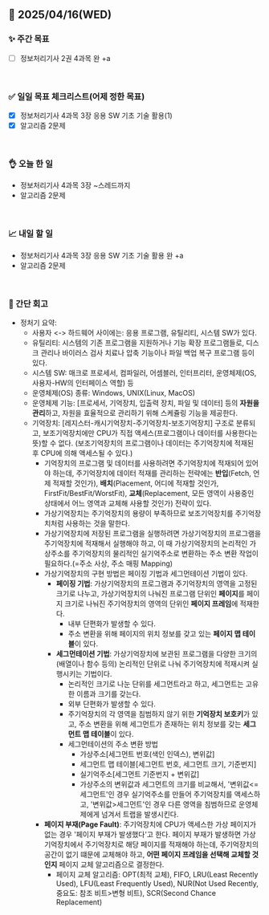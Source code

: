 ## 📅 2025/04/16(WED)


### ✨ 주간 목표

- [ ] 정보처리기사 2권 4과목 완 +a

<br/>

### ✅ 일일 목표 체크리스트(어제 정한 목표)

- [x] 정보처리기사 4과목 3장 응용 SW 기초 기술 활용(1)
- [x] 알고리즘 2문제

<br/>

### 👌 오늘 한 일

- 정보처리기사 4과목 3장 ~스레드까지
- 알고리즘 2문제

<br/>

### 📈 내일 할 일

- 정보처리기사 4과목 3장 응용 SW 기초 기술 활용 완 +a
- 알고리즘 2문제
  
<br/>

### 💭 간단 회고

- 정처기 요약:
  - 사용자 <-> 하드웨어 사이에는: 응용 프로그램, 유틸리티, 시스템 SW가 있다.
  - 유틸리티: 시스템의 기존 프로그램을 지원하거나 기능 확장 프로그램들로, 디스크 관리나 바이러스 검사 치료나 압축 기능이나 파일 백업 복구 프로그램 등이 있다.
  - 시스템 SW: 매크로 프로세서, 컴파일러, 어셈블러, 인터프리터, 운영체제(OS, 사용자-HW의 인터페이스 역할) 등
  - 운영체제(OS) 종류: Windows, UNIX(Linux, MacOS)
  - 운영체제 기능: [프로세서, 기억장치, 입출력 장치, 파일 및 데이터] 등의 **자원을 관리**하고, 자원을 효율적으로 관리하기 위해 스케쥴링 기능을 제공한다.
  - 기억장치: [레지스터-캐시기억장치-주기억장치-보조기억장치] 구조로 분류되고, 보조기억장치에만 CPU가 직접 액세스(프로그램이나 데이터를 사용한다는 뜻)할 수 없다. (보조기억장치의 프로그램이나 데이터는 주기억장치에 적재된 후 CPU에 의해 액세스될 수 있다.)
    - 기억장치의 프로그램 및 데이터를 사용하려면 주기억장치에 적재되어 있어야 하는데, 주기억장치에 데이터 적재를 관리하는 전략에는 **반입**(Fetch, 언제 적재할 것인가), **배치**(Placement, 어디에 적재할 것인가, FirstFit/BestFit/WorstFit), **교체**(Replacement, 모든 영역이 사용중인 상태에서 어느 영역과 교체해 사용할 것인가) 전략이 있다.
    - 가상기억장치는 주기억장치의 용량이 부족하므로 보조기억장치를 주기억장치처럼 사용하는 것을 말한다.
    - 가상기억장치에 저장된 프로그램을 실행하려면 가상기억장치의 프로그램을 주기억장치에 적재해서 실행해야 하고, 이 때 가상기억장치의 논리적인 가상주소를 주기억장치의 물리적인 실기억주소로 변환하는 주소 변환 작업이 필요하다.(=주소 사상, 주소 매핑 Mapping)
    - 가상기억장치의 구현 방법은 페이징 기법과 세그먼테이션 기법이 있다.
      - **페이징 기법**: 가상기억장치의 프로그램과 주기억장치의 영역을 고정된 크기로 나누고, 가상기억장치의 나눠진 프로그램 단위인 **페이지**를 페이지 크기로 나눠진 주기억장치의 영역의 단위인 **페이지 프레임**에 적재한다.
        - 내부 단편화가 발생할 수 있다.
        - 주소 변환을 위해 페이지의 위치 정보를 갖고 있는 **페이지 맵 테이블**이 있다.
      - **세그먼테이션 기법**: 가상기억장치에 보관된 프로그램을 다양한 크기의 (배열이나 함수 등의) 논리적인 단위로 나눠 주기억장치에 적재시켜 실행시키는 기법이다.
        - 논리적인 크기로 나눈 단위를 세그먼트라고 하고, 세그먼트는 고유한 이름과 크기를 갖는다.
        - 외부 단편화가 발생할 수 있다.
        - 주기억장치의 각 영역을 침범하지 않기 위한 **기억장치 보호키**가 있고, 주소 변환을 위해 세그먼트가 존재하는 위치 정보를 갖는 **세그먼트 맵 테이블**이 있다.
        - 세그먼테이션의 주소 변환 방법
          - 가상주소[세그먼트 번호(색인 인덱스), 변위값]
          - 세그먼트 맵 테이블[세그먼트 번호, 세그먼트 크기, 기준번지]
          - 실기억주소[세그먼트 기준번지 + 변위값]
          - 가상주소의 변위값과 세그먼트의 크기를 비교해서, '변위값<=세그먼트'인 경우 실기억주소를 만들어 주기억장치를 액세스하고, '변위값>세그먼트'인 경우 다른 영역을 침범하므로 운영체제에게 넘겨서 트랩을 발생시킨다.
    - **페이지 부재(Page Fault)**: 주기억장치에 CPU가 액세스한 가상 페이지가 없는 경우 '페이지 부재가 발생했다'고 한다. 페이지 부재가 발생하면 가상기억장치에서 주기억장치로 해당 페이지를 적재해야 하는데, 주기억장치의 공간이 없기 떄문에 교체해야 하고, **어떤 페이지 프레임을 선택해 교체할 것인지** 페이지 교체 알고리즘으로 결정한다.
      - 페이지 교체 알고리즘: OPT(최적 교체), FIFO, LRU(Least Recently Used), LFU(Least Frequently Used), NUR(Not Used Recently, 중요도: 참조 비트>변형 비트), SCR(Second Chance Replacement)


